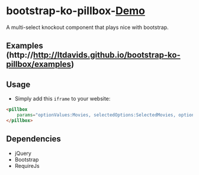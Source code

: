 # bootstrap-ko-pillbox-[Demo](http://http://ltdavids.github.io/bootstrap-ko-pillbox/)
A multi-select knockout component that plays nice with bootstrap.

## Examples (http://http://ltdavids.github.io/bootstrap-ko-pillbox/examples)
## Usage
 - Simply add this `iframe` to your website:
```html
<pillbox
    params="optionValues:Movies, selectedOptions:SelectedMovies, optionsText:'text'">
</pillbox>
```
## Dependencies
- jQuery
- Bootstrap
- RequireJs